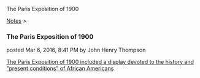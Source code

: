 The Paris Exposition of 1900 

[Notes](../notes.md)‎ > ‎

### The Paris Exposition of 1900

posted Mar 6, 2016, 8:41 PM by John Henry Thompson

[The Paris Exposition of 1900 included a display devoted to the history and "present conditions" of African Americans](http://metadeepmix.com/webdb/webdb/)  

  

  

